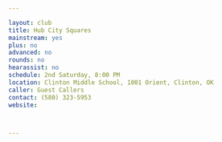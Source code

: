 ```yaml
---

layout: club
title: Hub City Squares
mainstream: yes
plus: no
advanced: no
rounds: no
hearassist: no
schedule: 2nd Saturday, 8:00 PM
location: Clinton Middle School, 1001 Orient, Clinton, OK
caller: Guest Callers
contact: (580) 323-5953
website: 



---
```


